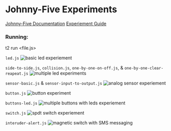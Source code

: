 # Johnny-Five Experiments
[Johnny-Five Documentation](http://johnny-five.io/)
[Experiement Guide](https://learn.sparkfun.com/tutorials/experiment-guide-for-the-johnny-five-inventors-kit/introduction-to-the-johnny-five-inventors-kit)

### Running:
t2 run <file.js>

`led.js`
![basic led experiement](image.jpg)

`side-to-side.js`, `collision.js`, `one-by-one-on-off.js`, & `one-by-one-clear-reapeat.js`
![multiple led experiments](image.jpg)

`sensor-basic.js` & `sensor-input-to-output.js`
![analog sensor experiement](image.jpg)

`button.js`
![button experiment](image.jpg)

`buttons-led.js`
![multiple buttons with leds experiement](image.jpg)

`switch.js`
![spdt switch experiement](image.jpg)

`interuder-alert.js`
![magnetic switch with SMS messaging](image.jpg)